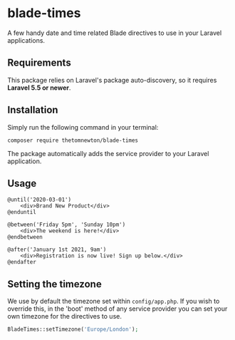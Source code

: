 # blade-times

A few handy date and time related Blade directives to use in your Laravel applications.

## Requirements

This package relies on Laravel's package auto-discovery, so it requires **Laravel 5.5 or newer**.

## Installation

Simply run the following command in your terminal:

`composer require thetomnewton/blade-times`

The package automatically adds the service provider to your Laravel application.

## Usage

```
@until('2020-03-01')
    <div>Brand New Product</div>
@enduntil
```

```
@between('Friday 5pm', 'Sunday 10pm')
    <div>The weekend is here!</div>
@endbetween
```

```
@after('January 1st 2021, 9am')
    <div>Registration is now live! Sign up below.</div>
@endafter
```

## Setting the timezone

We use by default the timezone set within `config/app.php`. If you wish to override this,
in the 'boot' method of any service provider you can set your own timezone for the directives to use.

```php
BladeTimes::setTimezone('Europe/London');
```
